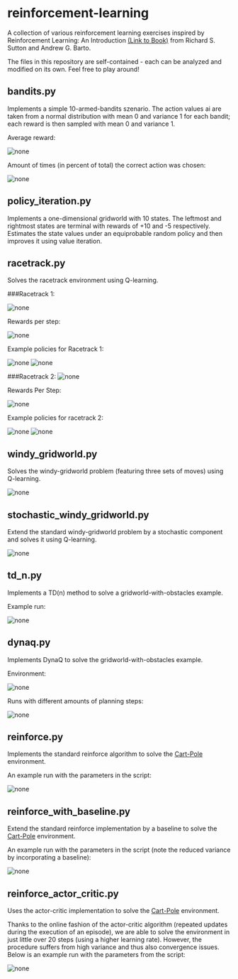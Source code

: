 # reinforcement-learning
A collection of various reinforcement learning exercises inspired by Reinforcement Learning: An Introduction [(Link to Book)](http://incompleteideas.net/book/the-book.html) from Richard S. Sutton and Andrew G. Barto.

The files in this repository are self-contained - each can be analyzed and modified on its own. Feel free to play around!

## bandits.py

Implements a simple 10-armed-bandits szenario. The action values ai are taken from a normal distribution with mean 0 and variance 1 for each bandit; each reward is then sampled with mean 0 and variance 1.

Average reward:

![none](plots/bandits/avg_reward.png)

Amount of times (in percent of total) the correct action was chosen:

![none](plots/bandits/pct_correct.png)
## policy_iteration.py

Implements a one-dimensional gridworld with 10 states. The leftmost and rightmost states are terminal with rewards of +10 and -5 respectively. Estimates the state values under an equiprobable random policy and then improves it using value iteration.

## racetrack.py





Solves the racetrack environment using Q-learning.

###Racetrack 1:

![none](plots/racetrack/racetrack_1.png)

Rewards per step:

![none](plots/racetrack/rt1_steps.png)

Example policies for Racetrack 1:

![none](plots/racetrack/rt1_ex1.png)
![none](plots/racetrack/rt1_ex2.png)

###Racetrack 2:
![none](plots/racetrack/racetrack_2.png)

Rewards Per Step:

![none](plots/racetrack/rt2_steps.png)

Example policies for racetrack 2:

![none](plots/racetrack/rt2_ex1.png)
![none](plots/racetrack/rt2_ex2.png)

## windy_gridworld.py

Solves the windy-gridworld problem (featuring three sets of moves) using Q-learning.

![none](plots/gridworld/windy_gridworld.png)

## stochastic_windy_gridworld.py

Extend the standard windy-gridworld problem by a stochastic component and solves it using Q-learning.

![none](plots/gridworld/stochastic_windy_gridworld.png)

## td_n.py

Implements a TD(n) method to solve a gridworld-with-obstacles example.

Example run:

![none](plots/td_n.png)

## dynaq.py

Implements DynaQ to solve the gridworld-with-obstacles example.

Environment:

![none](plots/gridworld_with_obstacles.png)

Runs with different amounts of planning steps:

![none](plots/dynaq.png)

## reinforce.py

Implements the standard reinforce algorithm to solve the [Cart-Pole](https://gym.openai.com/envs/CartPole-v0/) environment.

An example run with the parameters in the script:

![none](plots/reinforce.png)

## reinforce_with_baseline.py

Extend the standard reinforce implementation by a baseline to solve the [Cart-Pole](https://gym.openai.com/envs/CartPole-v0/) environment.

An example run with the parameters in the script (note the reduced variance by incorporating a baseline):

![none](plots/reinforce_with_baseline.png)

## reinforce_actor_critic.py

Uses the actor-critic implementation to solve the [Cart-Pole](https://gym.openai.com/envs/CartPole-v0/) environment.

Thanks to the online fashion of the actor-critic algorithm (repeated updates during the execution of an episode), we are able to solve the environment in just little over 20 steps (using a higher learning rate). However, the procedure suffers from high variance and thus also convergence issues. Below is an example run with the parameters from the script:

![none](plots/reinforce_actor_critic.png)

